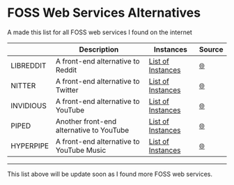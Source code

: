 # FOSS Web Services Alternatives

A made this list for all FOSS web services I found on the internet

|          | Description | Instances | Source |
|----------|-------------|-----------|--------|
| LIBREDDIT| A front-end alternative to Reddit | [List of Instances](https://github.com/libreddit/libreddit-instances/blob/master/instances.md) | [🌐](https://github.com/libreddit/libreddit) |
| NITTER | A front-end alternative to Twitter | [List of Instances](https://github.com/zedeus/nitter/wiki/Instances) | [🌐](https://github.com/zedeus/nitter) |
| INVIDIOUS | A front-end alternative to YouTube | [List of Instances](https://docs.invidious.io/instances/) | [🌐](https://github.com/iv-org) |
| PIPED | Another front-end alternative to YouTube | [List of Instances](https://github.com/TeamPiped/Piped/wiki/Instances) | [🌐](https://github.com/TeamPiped/Piped) |
| HYPERPIPE | A front-end alternative to YouTube Music | [List of Instances](https://hyperpipe.codeberg.page/) | [🌐](https://codeberg.org/Hyperpipe/Hyperpipe) |

---

This list above will be update soon as I found more FOSS web services.
